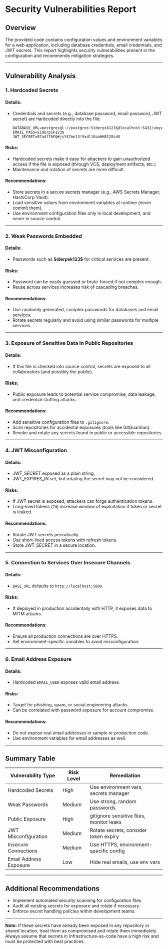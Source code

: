# Security Vulnerabilities Report

## Overview

The provided code contains configuration values and environment variables for a web application, including database credentials, email credentials, and JWT secrets. This report highlights security vulnerabilities present in the configuration and recommends mitigation strategies.

---

## Vulnerability Analysis

### 1. **Hardcoded Secrets**

#### Details:
- Credentials and secrets (e.g., database password, email password, JWT secret) are hardcoded directly into the file:

  ```
  DATABASE_URL=postgresql://postgres:Siderpsk123$@localhost:5432/unyva_db
  EMAIL_PASS=Siderpsk123$
  JWT_SECRET=87adf76F@#jsY$7mn13!9xdl10aaHH8128sdG
  ```

#### Risks:
- Hardcoded secrets make it easy for attackers to gain unauthorized access if the file is exposed (through VCS, deployment artifacts, etc.)
- Maintenance and rotation of secrets are more difficult.

#### Recommendations:
- Store secrets in a secure secrets manager (e.g., AWS Secrets Manager, HashiCorp Vault).
- Load sensitive values from environment variables at runtime (never commit them).
- Use environment configuration files only in local development, and never in source control.

---

### 2. **Weak Passwords Embedded**

#### Details:
- Passwords such as **Siderpsk123$** for critical services are present.

#### Risks:
- Password can be easily guessed or brute-forced if not complex enough.
- Reuse across services increases risk of cascading breaches.

#### Recommendations:
- Use randomly generated, complex passwords for databases and email services.
- Rotate secrets regularly and avoid using similar passwords for multiple services.

---

### 3. **Exposure of Sensitive Data in Public Repositories**

#### Details:
- If this file is checked into source control, secrets are exposed to all collaborators (and possibly the public).

#### Risks:
- Public exposure leads to potential service compromise, data leakage, and credential stuffing attacks.

#### Recommendations:
- Add sensitive configuration files to `.gitignore`.
- Scan repositories for accidental exposures (tools like GitGuardian).
- Revoke and rotate any secrets found in public or accessible repositories.

---

### 4. **JWT Misconfiguration**

#### Details:
- JWT_SECRET exposed as a plain string.
- JWT_EXPIRES_IN set, but rotating the secret may not be considered.

#### Risks:
- If JWT secret is exposed, attackers can forge authentication tokens.
- Long-lived tokens (`7d`) increase window of exploitation if token or secret is leaked.

#### Recommendations:
- Rotate JWT secrets periodically.
- Use short-lived access tokens with refresh tokens.
- Store JWT_SECRET in a secure location.

---

### 5. **Connection to Services Over Insecure Channels**

#### Details:
- `BASE_URL` defaults to `http://localhost:5000`.

#### Risks:
- If deployed in production accidentally with HTTP, it exposes data to MITM attacks.

#### Recommendations:
- Ensure all production connections are over HTTPS.
- Set environment-specific variables to avoid misconfiguration.

---

### 6. **Email Address Exposure**

#### Details:
- Hardcoded `EMAIL_USER` exposes valid email address.

#### Risks:
- Target for phishing, spam, or social engineering attacks.
- Can be correlated with password exposure for account compromise.

#### Recommendations:
- Do not expose real email addresses in sample or production code.
- Use environment variables for email addresses as well.

---

## Summary Table

| Vulnerability Type         | Risk Level | Remediation                                     |
|---------------------------|------------|-------------------------------------------------|
| Hardcoded Secrets         | High       | Use environment vars, secrets manager            |
| Weak Passwords            | Medium     | Use strong, random passwords                     |
| Public Exposure           | High       | gitignore sensitive files, monitor leaks         |
| JWT Misconfiguration      | Medium     | Rotate secrets, consider token expiry            |
| Insecure Connections      | Medium     | Use HTTPS, environment-specific config           |
| Email Address Exposure    | Low        | Hide real emails, use env vars                   |

---

## Additional Recommendations

- Implement automated security scanning for configuration files.
- Audit all existing secrets for exposure and rotate if necessary.
- Enforce secret handling policies within development teams.

---

**Note:** If these secrets have already been exposed in any repository or shared location, treat them as compromised and rotate them immediately. Always assume that secrets in infrastructure-as-code have a high risk and must be protected with best practices.